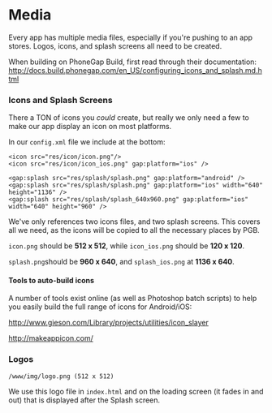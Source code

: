 # Media

Every app has multiple media files, especially if you're pushing to an app stores. Logos, icons, and splash screens all need to be created. 

When building on PhoneGap Build, first read through their documentation: http://docs.build.phonegap.com/en_US/configuring_icons_and_splash.md.html 


### Icons and Splash Screens 

There a TON of icons you _could_ create, but really we only need a few to make our app display an icon on most platforms. 

In our `config.xml` file we include at the bottom: 

    <icon src="res/icon/icon.png"/>
    <icon src="res/icon/icon_ios.png" gap:platform="ios" />

    <gap:splash src="res/splash/splash.png" gap:platform="android" />
    <gap:splash src="res/splash/splash.png" gap:platform="ios" width="640" height="1136" />
    <gap:splash src="res/splash/splash_640x960.png" gap:platform="ios" width="640" height="960" />
    
We've only references two icons files, and two splash screens. This covers all we need, as the icons will be copied to all the necessary places by PGB. 

`icon.png` should be __512 x 512__, while `icon_ios.png` should be __120 x 120__. 

`splash.png`should be __960 x 640__, and `splash_ios.png` at __1136 x 640__. 


#### Tools to auto-build icons 

A number of tools exist online (as well as Photoshop batch scripts) to help you easily build the full range of icons for Android/iOS: 

http://www.gieson.com/Library/projects/utilities/icon_slayer 

http://makeappicon.com/ 


### Logos 

    /www/img/logo.png (512 x 512)

We use this logo file in `index.html` and on the loading screen (it fades in and out) that is displayed after the Splash screen. 



